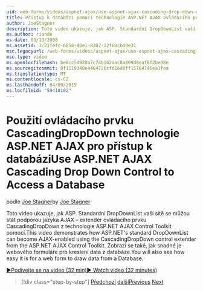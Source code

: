 ```yaml
---
uid: web-forms/videos/aspnet-ajax/use-aspnet-ajax-cascading-drop-down-control-to-access-a-database
title: Přístup k databázi pomocí technologie ASP.NET AJAX ovládacího prvku CascadingDropDown | Dokumentace Microsoftu
author: JoeStagner
description: Toto video ukazuje, jak ASP. Standardní DropDownList vaší sítě se může stát podporou jazyka AJAX – extender ovládacího prvku CascadingDropDown z ivní technologie ASP.NET AJAX ovládání pomocí...
ms.author: riande
ms.date: 03/13/2008
ms.assetid: 3c21fefc-6858-40e1-8307-22f68cbd0e31
msc.legacyurl: /web-forms/videos/aspnet-ajax/use-aspnet-ajax-cascading-drop-down-control-to-access-a-database
msc.type: video
ms.openlocfilehash: be8cc54920a7c74b162aac8a809d8eaf8f2be08e
ms.sourcegitcommit: 0f1119340e4464720cfd16d0ff15764746ea1fea
ms.translationtype: MT
ms.contentlocale: cs-CZ
ms.lasthandoff: 04/09/2019
ms.locfileid: "59418102"
---
```

# <a name="use-aspnet-ajax-cascading-drop-down-control-to-access-a-database"></a><span data-ttu-id="37868-103">Použití ovládacího prvku CascadingDropDown technologie ASP.NET AJAX pro přístup k databázi</span><span class="sxs-lookup"><span data-stu-id="37868-103">Use ASP.NET AJAX Cascading Drop Down Control to Access a Database</span></span>

<span data-ttu-id="37868-104">podle [Joe Stagner](https://github.com/JoeStagner)</span><span class="sxs-lookup"><span data-stu-id="37868-104">by [Joe Stagner](https://github.com/JoeStagner)</span></span>

<span data-ttu-id="37868-105">Toto video ukazuje, jak ASP. Standardní DropDownList vaší sítě se můžou stát podporou jazyka AJAX – extender ovládacího prvku CascadingDropDown z technologie ASP.NET AJAX Control Toolkit pomocí.</span><span class="sxs-lookup"><span data-stu-id="37868-105">This video demonstrates how ASP.NET's standard DropDownList can become AJAX-enabled using the CascadingDropDown control extender from the ASP.NET AJAX Control Toolkit.</span></span> <span data-ttu-id="37868-106">Zobrazí se také, jak snadné je webového formuláře pro kreslení data z databáze.</span><span class="sxs-lookup"><span data-stu-id="37868-106">You will also see how easy it is for a web form to draw data from a Database.</span></span>

[<span data-ttu-id="37868-107">&#9654;Podívejte se na video (32 min)</span><span class="sxs-lookup"><span data-stu-id="37868-107">&#9654; Watch video (32 minutes)</span></span>](https://channel9.msdn.com/Blogs/ASP-NET-Site-Videos/use-aspnet-ajax-cascading-drop-down-control-to-access-a-database)

> [!div class="step-by-step"]
> <span data-ttu-id="37868-108">[Předchozí](two-simple-techniques-for-triggering-updates-to-update-panels.md)
> [další](implement-infinite-data-patterns-in-ajax.md)</span><span class="sxs-lookup"><span data-stu-id="37868-108">[Previous](two-simple-techniques-for-triggering-updates-to-update-panels.md)
[Next](implement-infinite-data-patterns-in-ajax.md)</span></span>
